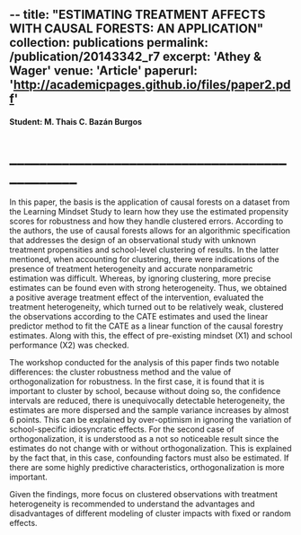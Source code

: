 --
title: "ESTIMATING TREATMENT AFFECTS WITH CAUSAL FORESTS: AN APPLICATION"
collection: publications
permalink: /publication/20143342_r7
excerpt: 'Athey & Wager'
venue: 'Article'
paperurl: 'http://academicpages.github.io/files/paper2.pdf'
---
#### Student: M. Thais C. Bazán Burgos
# ______________________________________________

In this paper, the basis is the application of causal forests on a dataset from the Learning Mindset Study to learn how they use the estimated propensity scores for robustness and how they handle clustered errors. According to the authors, the use of causal forests allows for an algorithmic specification that addresses the design of an observational study with unknown treatment propensities and school-level clustering of results. In the latter mentioned, when accounting for clustering, there were indications of the presence of treatment heterogeneity and accurate nonparametric estimation was difficult. Whereas, by ignoring clustering, more precise estimates can be found even with strong heterogeneity. Thus, we obtained a positive average treatment effect of the intervention, evaluated the treatment heterogeneity, which turned out to be relatively weak, clustered the observations according to the CATE estimates and used the linear predictor method to fit the CATE as a linear function of the causal forestry estimates. Along with this, the effect of pre-existing mindset (X1) and school performance (X2) was checked.

The workshop conducted for the analysis of this paper finds two notable differences: the cluster robustness method and the value of orthogonalization for robustness. In the first case, it is found that it is important to cluster by school, because without doing so, the confidence intervals are reduced, there is unequivocally detectable heterogeneity, the estimates are more dispersed and the sample variance increases by almost 6 points. This can be explained by over-optimism in ignoring the variation of school-specific idiosyncratic effects. For the second case of orthogonalization, it is understood as a not so noticeable result since the estimates do not change with or without orthogonalization. This is explained by the fact that, in this case, confounding factors must also be estimated. If there are some highly predictive characteristics, orthogonalization is more important.

Given the findings, more focus on clustered observations with treatment heterogeneity is recommended to understand the advantages and disadvantages of different modeling of cluster impacts with fixed or random effects.
